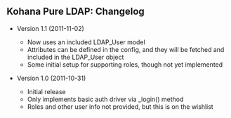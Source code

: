 Kohana Pure LDAP: Changelog
---------------------------

* Version 1.1 (2011-11-02)
	*	Now uses an included LDAP_User model
	*	Attributes can be defined in the config, and they will be fetched 
		and included in the LDAP_User object
	*	Some initial setup for supporting roles, though not yet implemented

* Version 1.0 (2011-10-31)
	*	Initial release
	*	Only implements basic auth driver via _login() method
	*	Roles and other user info not provided, but this is on the wishlist
